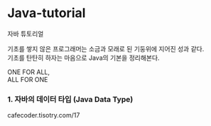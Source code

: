 # Java-tutorial
자바 튜토리얼

기초를 쌓지 않은 프로그래머는 소금과 모래로 된 기둥위에 지어진 성과 같다.  
기초를 탄탄히 하자는 마음으로 Java의 기본을 정리해본다.

ONE FOR ALL,  
ALL FOR ONE  

### 1. 자바의 데이터 타입 (Java Data Type)  
cafecoder.tisotry.com/17
